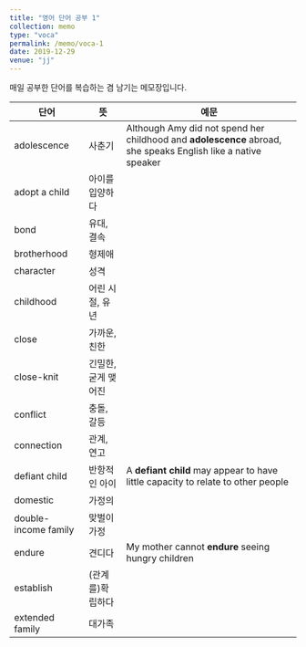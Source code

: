 ```yaml
---
title: "영어 단어 공부 1"
collection: memo
type: "voca"
permalink: /memo/voca-1
date: 2019-12-29
venue: "jj"
---
```


매일 공부한 단어를 복습하는 겸 남기는 메모장입니다.

| 단어            | 뜻   |  예문                                                            |
| --------         | ------ | ------------------------------------------------------------ |
| adolescence | 사춘기 | Although Amy did not spend her childhood and **adolescence** abroad, she speaks English like a native speaker |
| adopt a child | 아이를 입양하다 |  |
| bond | 유대, 결속 | |
| brotherhood | 형제애 | |
| character | 성격 | |
| childhood | 어린 시절, 유년 | |
| close | 가까운, 친한 | |
| close-knit | 긴밀한, 굳게 맺어진 | |
| conflict | 충돌, 갈등 | |
| connection | 관계, 연고 | |
| defiant child | 반항적인 아이 | A **defiant child** may appear to have little capacity to relate to other people |
| domestic | 가정의 | |
| double-income family | 맞벌이 가정 | |
| endure | 견디다 | My mother cannot **endure** seeing hungry children |
| establish | (관계를)확립하다 | |
| extended family | 대가족 | |